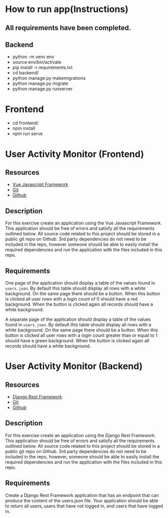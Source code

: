 # How to run app(Instructions)


## All requirements have been completed. 

## Backend 

- python -m venv env
- source env/bin/activate 
- pip install -r requirements.txt
- cd backend/
- python manage.py makemigrations
- python manage.py migrate
- python manage.py runserver


# Frontend

- cd frontend/ 
- npm install
- npm run serve





# User Activity Monitor (Frontend)

## Resources
- [Vue Javascript Framework](https://vuejs.org/)
- [Git](https://git-scm.com/)
- [Github](https://github.com/)

## Description
For this exercise create an application using the Vue Javascript Framework.  This application should be free of errors and satisfy all the requirements outlined below.  All source code related to this project should be stored in a public git repo on Github. 3rd party dependencies do not need to be included in the repo, however someone should be able to easily install the required dependencies and run the application with the files included in this repo.

## Requirements
One page of the application should display a table of the values found in `users.json`.  By default this table should display all rows with a white background.  On the same page there should be a button.  When this button is clicked all user rows with a login count of 0 should have a red background.  When the button is clicked again all records should have a white background.

A separate page of the application should display a table of the values found in `users.json`.  By default this table should display all rows with a white background.  On the same page there should be a button.  When this button is clicked all user rows with a login count greater than or equal to 1 should have a green background.  When the button is clicked again all records should have a white background.


# User Activity Monitor (Backend)

## Resources
- [Django Rest Framework](https://www.django-rest-framework.org/)
- [Git](https://git-scm.com/)
- [Github](https://github.com/)

## Description
For this exercise create an application using the Django Rest Framework. This application should be free of errors and satisfy all the requirements outlined below. All source code related to this project should be stored in a public git repo on Github. 3rd party dependencies do not need to be included in the repo, however, someone should be able to easily install the required dependencies and run the application with the files included in this repo.

## Requirements
Create a Django Rest Framework application that has an endpoint that can produce the content of the users.json file. Your application should be able to return all users, users that have not logged in, and users that have logged in.
